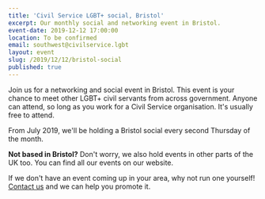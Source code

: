 ```yaml
---
title: 'Civil Service LGBT+ social, Bristol'
excerpt: Our monthly social and networking event in Bristol.
event-date: 2019-12-12 17:00:00
location: To be confirmed
email: southwest@civilservice.lgbt
layout: event
slug: /2019/12/12/bristol-social
published: true
---
```

Join us for a networking and social event in Bristol. This event is your chance to meet other LGBT+ civil servants from across government. Anyone can attend, so long as you work for a Civil Service organisation. It's usually free to attend.

From July 2019, we'll be holding a Bristol social every second Thursday of the month.

**Not based in Bristol?** Don't worry, we also hold events in other parts of the UK too. You can find all our events on our website.

If we don't have an event coming up in your area, why not run one yourself! [Contact us](/about/contact-us/) and we can help you promote it.
